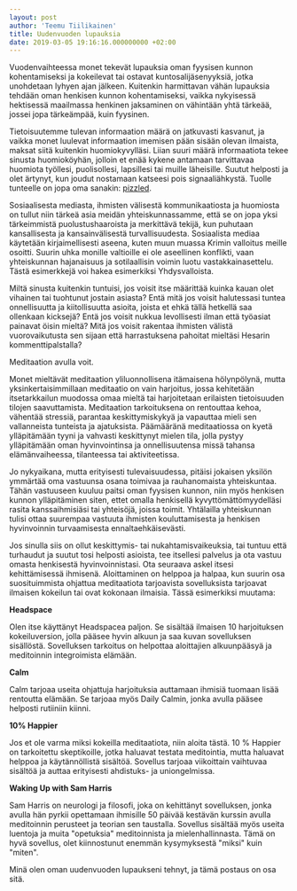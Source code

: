 ```yaml
---
layout: post
author: 'Teemu Tiilikainen'
title: Uudenvuoden lupauksia
date: 2019-03-05 19:16:16.000000000 +02:00
---
```


Vuodenvaihteessa monet tekevät lupauksia oman fyysisen kunnon kohentamiseksi ja kokeilevat tai ostavat kuntosalijäsenyyksiä, jotka unohdetaan lyhyen ajan jälkeen. Kuitenkin harmittavan vähän lupauksia tehdään oman henkisen kunnon kohentamiseksi, vaikka nykyisessä hektisessä maailmassa henkinen jaksaminen on vähintään yhtä tärkeää, jossei jopa tärkeämpää, kuin fyysinen.

Tietoisuutemme tulevan informaation määrä on jatkuvasti kasvanut, ja vaikka monet luulevat informaation imemisen pään sisään olevan ilmaista, maksat siitä kuitenkin huomiokyvylläsi. Liian suuri määrä informaatiota tekee sinusta huomioköyhän, jolloin et enää kykene antamaan tarvittavaa huomiota työllesi, puolisollesi, lapsillesi tai muille läheisille. Suutut helposti ja olet ärtynyt, kun joudut nostamaan katseesi pois signaaliähkystä. Tuolle tunteelle on jopa oma sanakin: [pizzled](http://www.danielgoleman.info/pizzled/). 

Sosiaalisesta mediasta, ihmisten välisestä kommunikaatiosta ja huomiosta on tullut niin tärkeä asia meidän yhteiskunnassamme, että se on jopa yksi tärkeimmistä puolustushaaroista ja merkittävä tekijä, kun puhutaan kansallisesta ja kansainvälisestä turvallisuudesta. Sosiaalista mediaa käytetään kirjaimellisesti aseena, kuten muun muassa Krimin valloitus meille osoitti. Suurin uhka monille valtioille ei ole aseellinen konflikti, vaan yhteiskunnan hajanaisuus ja sotilaallisin voimin luotu vastakkainasettelu. Tästä esimerkkejä voi hakea esimerkiksi Yhdysvalloista.

Miltä sinusta kuitenkin tuntuisi, jos voisit itse määrittää kuinka kauan olet vihainen tai tuohtunut jostain asiasta? Entä mitä jos voisit halutessasi tuntea onnellisuutta ja kiitollisuutta asioita, joista et ehkä tällä hetkellä saa ollenkaan kicksejä? Entä jos voisit nukkua levollisesti ilman että työasiat painavat öisin mieltä? Mitä jos voisit rakentaa ihmisten välistä vuorovaikutusta sen sijaan että harrastuksena pahoitat mieltäsi Hesarin kommenttipalstalla?

Meditaation avulla voit.

Monet mieltävät meditaation yliluonnollisena itämaisena hölynpölynä, mutta yksinkertaisimmillaan meditaatio on vain harjoitus, jossa kehitetään itsetarkkailun muodossa omaa mieltä tai harjoitetaan erilaisten tietoisuuden tilojen saavuttamista. Meditaation tarkoituksena on rentouttaa kehoa, vähentää stressiä, parantaa keskittymiskykyä ja vapauttaa mieli sen vallanneista tunteista ja ajatuksista. Päämääränä meditaatiossa on kyetä ylläpitämään tyyni ja vahvasti keskittynyt mielen tila, jolla pystyy ylläpitämään oman hyvinvointinsa ja onnellisuutensa missä tahansa elämänvaiheessa, tilanteessa tai aktiviteetissa.

Jo nykyaikana, mutta erityisesti tulevaisuudessa, pitäisi jokaisen yksilön ymmärtää oma vastuunsa osana toimivaa ja rauhanomaista yhteiskuntaa. Tähän vastuuseen kuuluu paitsi oman fyysisen kunnon, niin myös henkisen kunnon ylläpitäminen siten, ettet omalla henkisellä kyvyttömättömyydelläsi rasita kanssaihmisiäsi tai yhteisöjä, joissa toimit. Yhtälailla yhteiskunnan tulisi ottaa suurempaa vastuuta ihmisten kouluttamisesta ja henkisen hyvinvoinnin turvaamisesta ennaltaehkäisevästi.

Jos sinulla siis on ollut keskittymis- tai nukahtamisvaikeuksia, tai tuntuu että turhaudut ja suutut tosi helposti asioista, tee itsellesi palvelus ja ota vastuu omasta henkisestä hyvinvoinnistasi. Ota seuraava askel itsesi kehittämisessä ihmisenä. Aloittaminen on helppoa ja halpaa, kun suurin osa suosituimmista ohjattua meditaatiota tarjoavista sovelluksista tarjoavat ilmaisen kokeilun tai ovat kokonaan ilmaisia. Tässä esimerkiksi muutama:

**Headspace**

Olen itse käyttänyt Headspacea paljon. Se sisältää ilmaisen 10 harjoituksen kokeiluversion, jolla pääsee hyvin alkuun ja saa kuvan sovelluksen sisällöstä. Sovelluksen tarkoitus on helpottaa aloittajien alkuunpääsyä ja meditoinnin integroimista elämään.

**Calm**

Calm tarjoaa useita ohjattuja harjoituksia auttamaan ihmisiä tuomaan lisää rentoutta elämään. Se tarjoaa myös Daily Calmin, jonka avulla pääsee helposti rutiiniin kiinni.

**10% Happier**

Jos et ole varma miksi kokeilla meditaatiota, niin aloita tästä. 10 % Happier on tarkoitettu skeptikoille, jotka haluavat testata meditointia, mutta haluavat helppoa ja käytännöllistä sisältöä. Sovellus tarjoaa viikoittain vaihtuvaa sisältöä ja auttaa erityisesti ahdistuks- ja uniongelmissa.

**Waking Up with Sam Harris**

Sam Harris on neurologi ja filosofi, joka on kehittänyt sovelluksen, jonka avulla hän pyrkii opettamaan ihmisille 50 päivää kestävän kurssin avulla meditoinnin perusteet ja teorian sen taustalla. Sovellus sisältää myös useita luentoja ja muita "opetuksia" meditoinnista ja mielenhallinnasta. Tämä on hyvä sovellus, olet kiinnostunut enemmän kysymyksestä "miksi" kuin "miten".


Minä olen oman uudenvuoden lupaukseni tehnyt, ja tämä postaus on osa sitä.
